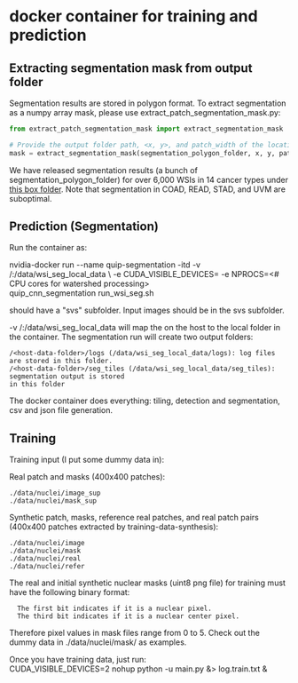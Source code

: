 # docker container for training and prediction 

## Extracting segmentation mask from output folder

Segmentation results are stored in polygon format. To extract segmentation as a numpy array mask, please use extract_patch_segmentation_mask.py:

```python
from extract_patch_segmentation_mask import extract_segmentation_mask

# Provide the output folder path, <x, y>, and patch_width of the location you want to extract mask from.
mask = extract_segmentation_mask(segmentation_polygon_folder, x, y, patch_width)
```

We have released segmentation results (a bunch of segmentation_polygon_folder) for over 6,000 WSIs in 14 cancer types under [this box folder](https://stonybrookmedicine.box.com/s/7n9gdy3i6qmm638or7lbxrzzydb1iv9b). Note that segmentation in COAD, READ, STAD, and UVM are suboptimal.

## Prediction (Segmentation)

Run the container as:

nvidia-docker run --name quip-segmentation -itd -v /<host-data-folder>:/data/wsi_seg_local_data \ 
	-e CUDA_VISIBLE_DEVICES=<GPU id> -e NPROCS=<# CPU cores for watershed processing> \
	quip_cnn_segmentation run_wsi_seg.sh

<host-folder> should have a "svs" subfolder. Input images should be in the svs subfolder. 

-v /<host-data-folder>:/data/wsi_seg_local_data will map the <host-folder> on the host to the 
local folder in the container. The segmentation run will create two output folders: 

```
/<host-data-folder>/logs (/data/wsi_seg_local_data/logs): log files are stored in this folder.
/<host-data-folder>/seg_tiles (/data/wsi_seg_local_data/seg_tiles): segmentation output is stored 
in this folder
```

The docker container does everything: tiling, detection and segmentation, csv and json file generation.

## Training
Training input (I put some dummy data in): 

Real patch and masks (400x400 patches):  
```
./data/nuclei/image_sup  
./data/nuclei/mask_sup 
```

Synthetic patch, masks, reference real patches, and real patch pairs (400x400 patches extracted by training-data-synthesis):  
```
./data/nuclei/image  
./data/nuclei/mask  
./data/nuclei/real  
./data/nuclei/refer 
```

The real and initial synthetic nuclear masks (uint8 png file) for training must have the following binary format:  
```
  The first bit indicates if it is a nuclear pixel.  
  The third bit indicates if it is a nuclear center pixel. 
```
Therefore pixel values in mask files range from 0 to 5. Check out the dummy data in ./data/nuclei/mask/ as examples. 

Once you have training data, just run:  
CUDA_VISIBLE_DEVICES=2 nohup python -u main.py &> log.train.txt & 


